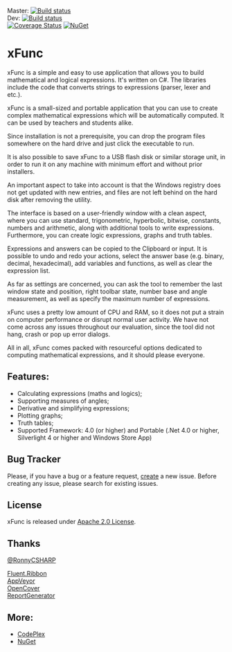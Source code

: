 Master: [![Build status](https://ci.appveyor.com/api/projects/status/pmkaff2jaj62m7mp?svg=true)](https://ci.appveyor.com/project/sys27/xfunc)  
Dev: [![Build status](https://ci.appveyor.com/api/projects/status/pmkaff2jaj62m7mp/branch/master?svg=true)](https://ci.appveyor.com/project/sys27/xfunc/branch/master)  
[![Coverage Status](https://coveralls.io/repos/github/sys27/xFunc/badge.svg?branch=dev)](https://coveralls.io/github/sys27/xFunc?branch=dev)
[![NuGet](https://img.shields.io/nuget/v/xFunc.Maths.svg)](https://www.nuget.org/packages/xFunc.Maths/)

xFunc
=====

xFunc is a simple and easy to use application that allows you to build mathematical and logical expressions. It's written on C#. The libraries include the code that converts strings to expressions (parser, lexer and etc.).

xFunc is a small-sized and portable application that you can use to create complex mathematical expressions which will be automatically computed. It can be used by teachers and students alike.

Since installation is not a prerequisite, you can drop the program files somewhere on the hard drive and just click the executable to run.

It is also possible to save xFunc to a USB flash disk or similar storage unit, in order to run it on any machine with minimum effort and without prior installers.

An important aspect to take into account is that the Windows registry does not get updated with new entries, and files are not left behind on the hard disk after removing the utility.

The interface is based on a user-friendly window with a clean aspect, where you can use standard, trigonometric, hyperbolic, bitwise, constants, numbers and arithmetic, along with additional tools to write expressions. Furthermore, you can create logic expressions, graphs and truth tables.

Expressions and answers can be copied to the Clipboard or input. It is possible to undo and redo your actions, select the answer base (e.g. binary, decimal, hexadecimal), add variables and functions, as well as clear the expression list.

As far as settings are concerned, you can ask the tool to remember the last window state and position, right toolbar state, number base and angle measurement, as well as specify the maximum number of expressions.

xFunc uses a pretty low amount of CPU and RAM, so it does not put a strain on computer performance or disrupt normal user activity. We have not come across any issues throughout our evaluation, since the tool did not hang, crash or pop up error dialogs.

All in all, xFunc comes packed with resourceful options dedicated to computing mathematical expressions, and it should please everyone.

## Features:

* Calculating expressions (maths and logics);
* Supporting measures of angles;
* Derivative and simplifying expressions;
* Plotting graphs;
* Truth tables;
* Supported Framework: 4.0 (or higher) and Portable (.Net 4.0 or higher, Silverlight 4 or higher and Windows Store App)

## Bug Tracker

Please, if you have a bug or a feature request, [create](https://github.com/sys27/xFunc/issues) a new issue. Before creating any issue, please search for existing issues.

## License

xFunc is released under [Apache 2.0 License](http://www.apache.org/licenses/LICENSE-2.0.html).

## Thanks

[@RonnyCSHARP](https://github.com/ronnycsharp)

[Fluent.Ribbon](https://github.com/fluentribbon/Fluent.Ribbon)  
[AppVeyor](appveyor.com)  
[OpenCover](https://github.com/OpenCover/opencover)  
[ReportGenerator](https://github.com/danielpalme/ReportGenerator)

## More:

* [CodePlex](http://xfunc.codeplex.com/)
* [NuGet](https://nuget.org/packages?q=xFunc)
